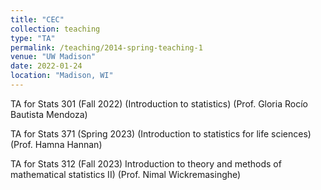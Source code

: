```yaml
---
title: "CEC"
collection: teaching
type: "TA"
permalink: /teaching/2014-spring-teaching-1
venue: "UW Madison"
date: 2022-01-24
location: "Madison, WI"
---
```


TA for Stats 301 (Fall 2022) (Introduction to statistics) (Prof. Gloria Rocío Bautista Mendoza)

TA for Stats 371 (Spring 2023) (Introduction to statistics for life sciences) (Prof. Hamna Hannan)

TA for Stats 312 (Fall 2023) Introduction to theory and methods of mathematical statistics II) (Prof. Nimal Wickremasinghe)